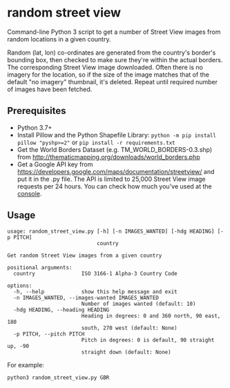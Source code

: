 # random street view

Command-line Python 3 script to get a number of Street View images from random locations
in a given country.

Random (lat, lon) co-ordinates are generated from the country's border's bounding box,
then checked to make sure they're within the actual borders. The corresponding Street
View image downloaded. Often there is no imagery for the location, so if the size of the
image matches that of the default "no imagery" thumbnail, it's deleted. Repeat until
required number of images have been fetched.

## Prerequisites

- Python 3.7+
- Install Pillow and the Python Shapefile Library:
  `python -m pip install pillow "pyshp>=2"` or `pip install -r requirements.txt`
- Get the World Borders Dataset (e.g. TM_WORLD_BORDERS-0.3.shp) from
  http://thematicmapping.org/downloads/world_borders.php
- Get a Google API key from https://developers.google.com/maps/documentation/streetview/
  and put it in the .py file. The API is limited to 25,000 Street View image requests
  per 24 hours. You can check how much you've used at the
  <a href="https://code.google.com/apis/console/">console</a>.

## Usage

```
usage: random_street_view.py [-h] [-n IMAGES_WANTED] [-hdg HEADING] [-p PITCH]
                             country

Get random Street View images from a given country

positional arguments:
  country               ISO 3166-1 Alpha-3 Country Code

options:
  -h, --help            show this help message and exit
  -n IMAGES_WANTED, --images-wanted IMAGES_WANTED
                        Number of images wanted (default: 10)
  -hdg HEADING, --heading HEADING
                        Heading in degrees: 0 and 360 north, 90 east, 180
                        south, 270 west (default: None)
  -p PITCH, --pitch PITCH
                        Pitch in degrees: 0 is default, 90 straight up, -90
                        straight down (default: None)
```

For example:

```sh
python3 random_street_view.py GBR
```

